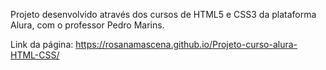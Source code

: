Projeto desenvolvido através dos cursos de HTML5 e CSS3 da plataforma Alura, com o professor Pedro Marins.

Link da página: https://rosanamascena.github.io/Projeto-curso-alura-HTML-CSS/
 

